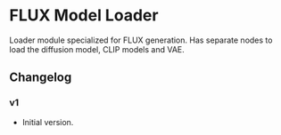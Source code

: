 # FLUX Model Loader

Loader module specialized for FLUX generation. Has separate 
nodes to load the diffusion model, CLIP models and VAE.

## Changelog

### v1
- Initial version.
